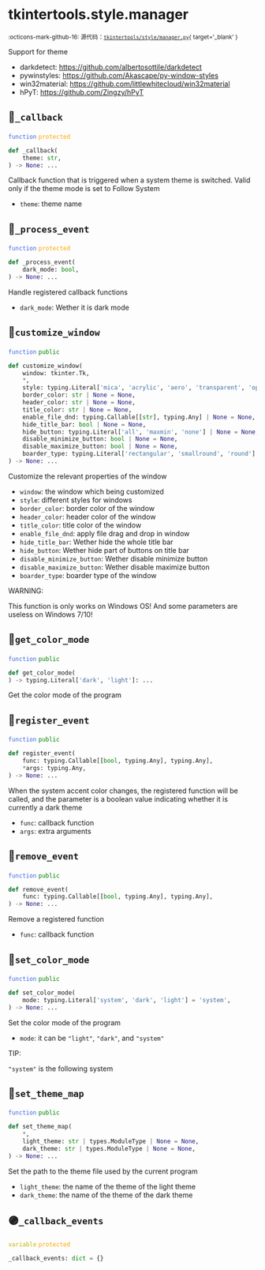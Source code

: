 # tkintertools.style.manager

<small>:octicons-mark-github-16: 源代码：[`tkintertools/style/manager.py`](https://github.com/Xiaokang2022/tkintertools/blob/3.0.0rc4/tkintertools/style/manager.py){ target='_blank' }</small>

Support for theme

* darkdetect: https://github.com/albertosottile/darkdetect
* pywinstyles: https://github.com/Akascape/py-window-styles
* win32material: https://github.com/littlewhitecloud/win32material
* hPyT: https://github.com/Zingzy/hPyT


## 🔵`_callback`


<code style='color: royalblue;'>function</code> <code style='color: orange;'>protected</code>

```python
def _callback(
    theme: str,
) -> None: ...
```
Callback function that is triggered when a system theme is switched.
Valid only if the theme mode is set to Follow System

* `theme`: theme name


## 🔵`_process_event`


<code style='color: royalblue;'>function</code> <code style='color: orange;'>protected</code>

```python
def _process_event(
    dark_mode: bool,
) -> None: ...
```
Handle registered callback functions

* `dark_mode`: Wether it is dark mode


## 🔵`customize_window`


<code style='color: royalblue;'>function</code> <code style='color: green;'>public</code>

```python
def customize_window(
    window: tkinter.Tk,
    *,
    style: typing.Literal['mica', 'acrylic', 'aero', 'transparent', 'optimised', 'win7', 'inverse', 'native', 'popup', 'dark', 'normal'] | None = None,
    border_color: str | None = None,
    header_color: str | None = None,
    title_color: str | None = None,
    enable_file_dnd: typing.Callable[[str], typing.Any] | None = None,
    hide_title_bar: bool | None = None,
    hide_button: typing.Literal['all', 'maxmin', 'none'] | None = None,
    disable_minimize_button: bool | None = None,
    disable_maximize_button: bool | None = None,
    boarder_type: typing.Literal['rectangular', 'smallround', 'round'] | None = None,
) -> None: ...
```
Customize the relevant properties of the window

* `window`: the window which being customized
* `style`: different styles for windows
* `border_color`: border color of the window
* `header_color`: header color of the window
* `title_color`: title color of the window
* `enable_file_dnd`: apply file drag and drop in window
* `hide_title_bar`: Wether hide the whole title bar
* `hide_button`: Wether hide part of buttons on title bar
* `disable_minimize_button`: Wether disable minimize button
* `disable_maximize_button`: Wether disable maximize button
* `boarder_type`: boarder type of the window

WARNING:

This function is only works on Windows OS!
And some parameters are useless on Windows 7/10!


## 🔵`get_color_mode`


<code style='color: royalblue;'>function</code> <code style='color: green;'>public</code>

```python
def get_color_mode(
) -> typing.Literal['dark', 'light']: ...
```
Get the color mode of the program

## 🔵`register_event`


<code style='color: royalblue;'>function</code> <code style='color: green;'>public</code>

```python
def register_event(
    func: typing.Callable[[bool, typing.Any], typing.Any],
    *args: typing.Any,
) -> None: ...
```
When the system accent color changes, the registered function will be
called, and the parameter is a boolean value indicating whether it is
currently a dark theme

* `func`: callback function
* `args`: extra arguments


## 🔵`remove_event`


<code style='color: royalblue;'>function</code> <code style='color: green;'>public</code>

```python
def remove_event(
    func: typing.Callable[[bool, typing.Any], typing.Any],
) -> None: ...
```
Remove a registered function

* `func`: callback function


## 🔵`set_color_mode`


<code style='color: royalblue;'>function</code> <code style='color: green;'>public</code>

```python
def set_color_mode(
    mode: typing.Literal['system', 'dark', 'light'] = 'system',
) -> None: ...
```
Set the color mode of the program

* `mode`: it can be `"light"`, `"dark"`, and `"system"`

TIP:

`"system"` is the following system


## 🔵`set_theme_map`


<code style='color: royalblue;'>function</code> <code style='color: green;'>public</code>

```python
def set_theme_map(
    *,
    light_theme: str | types.ModuleType | None = None,
    dark_theme: str | types.ModuleType | None = None,
) -> None: ...
```
Set the path to the theme file used by the current program

* `light_theme`: the name of the theme of the light theme
* `dark_theme`: the name of the theme of the dark theme


## 🟣`_callback_events`


<code style='color: #BBBB00;'>variable</code> <code style='color: orange;'>protected</code>

```python linenums="0"
_callback_events: dict = {}
```


